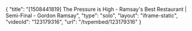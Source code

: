 {
    "title": "[1508441819] The Pressure is High - Ramsay's Best Restaurant | Semi-Final - Gordon Ramsay",
    "type": "solo",
    "layout": "iframe-static",
    "videoId": "123179316",
    "url": "\/tvpembed\/123179316"
}